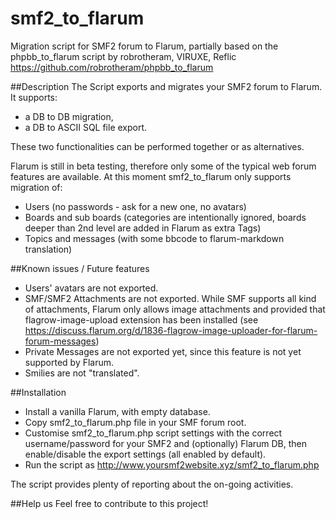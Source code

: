 # smf2_to_flarum
Migration script for SMF2 forum to Flarum, partially based on the phpbb_to_flarum script by robrotheram, VIRUXE, Reflic https://github.com/robrotheram/phpbb_to_flarum

##Description
The Script exports and migrates your SMF2 forum to Flarum. It supports:
- a DB to DB migration,
- a DB to ASCII SQL file export.

These two functionalities can be performed together or as alternatives.

Flarum is still in beta testing, therefore only some of the typical web forum features are available.
At this moment smf2_to_flarum only supports migration of:
- Users (no passwords - ask for a new one, no avatars)
- Boards and sub boards (categories are intentionally ignored, boards deeper than 2nd level are added in Flarum as extra Tags)
- Topics and messages (with some bbcode to flarum-markdown translation)

##Known issues / Future features
- Users' avatars are not exported.
- SMF/SMF2 Attachments are not exported. While SMF supports all kind of attachments, Flarum only allows image attachments and provided that flagrow-image-upload extension has been installed (see https://discuss.flarum.org/d/1836-flagrow-image-uploader-for-flarum-forum-messages)
- Private Messages are not exported yet, since this feature is not yet supported by Flarum. 
- Smilies are not "translated".

##Installation
* Install a vanilla Flarum, with empty database.
* Copy smf2_to_flarum.php file in your SMF forum root.
* Customise smf2_to_flarum.php script settings with the correct username/password for your SMF2 and (optionally) Flarum DB, then enable/disable the export settings (all enabled by default).
* Run the script as http://www.yoursmf2website.xyz/smf2_to_flarum.php

The script provides plenty of reporting about the on-going activities.

##Help us
Feel free to contribute to this project!
